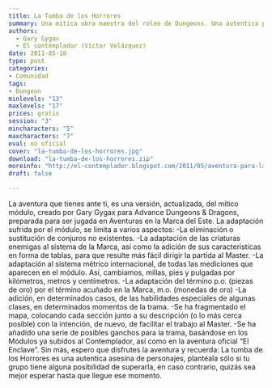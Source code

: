 ```yaml
---
title: La Tumba de los Horrores
summary: Una mítica obra maestra del roleo de Dungeons. Una autentica prueba, para novatos y expertos. Un lugar de pesadilla y de poder. La muerte en cada esquina.
authors:
  - Gary Gygax
  - El contemplador (Víctor Velázquez)
date: 2011-05-10
type: post
categories:
- Comunidad
tags:
- Dungeon
minlevels: "13"
maxlevels: "17"
prices: gratis
session: "3"
mincharacters: "5"
maxcharacters: "7"
eval: no oficial
cover: "la-tumba-de-los-horrores.jpg"
download: "la-tumba-de-los-horrores.zip"
moreinfo: "http://el-contemplador.blogspot.com/2011/05/aventura-para-la-marca-del-este-la.html"
draft: false

---
```


La aventura que tienes ante ti, es una versión, actualizada, del mítico módulo, creado por Gary Gygax para Advance Dungeons & Dragons, preparada para ser jugada en Aventuras en la Marca del Este.
La adaptación sufrida por el módulo, se limita a varios aspectos:
-La eliminación o sustitución de conjuros no existentes.
-La adaptación de las criaturas enemigas al sistema de la Marca, así como la adición de sus características en forma de tablas, para que resulte más fácil dirigir la partida al Master.
-La adaptación al sistema métrico internacional, de todas las mediciones que aparecen en el módulo. Así, cambiamos, millas, pies y pulgadas por kilómetros, metros y centímetros.
-La adaptación del término p.o. (piezas de oro) por el término acuñado en la Marca, m.o. (monedas de oro)
-La adición, en determinados casos, de las habilidades especiales de algunas clases, en determinados momentos de la trama.
-Se ha fragmentado el mapa, colocando cada sección junto a su descripción (o lo más cerca posible) con la intención, de nuevo, de facilitar el trabajo al Master.
-Se ha añadido una serie de posibles ganchos para la trama, basándose en los Módulos ya subidos al Contemplador, así como en la aventura oficial “El Enclave”.
Sin más, espero que disfrutes la aventura y recuerda:
La tumba de los Horrores es una autentica asesina de personajes, plantéala sólo si tu grupo tiene alguna posibilidad de superarla, en caso contrario, quizás sea mejor esperar hasta que llegue ese momento.